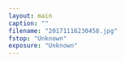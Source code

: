 ```yaml
---
layout: main
caption: ""
filename: "20171116230458.jpg"
fstop: "Unknown"
exposure: "Unknown"
---
```

